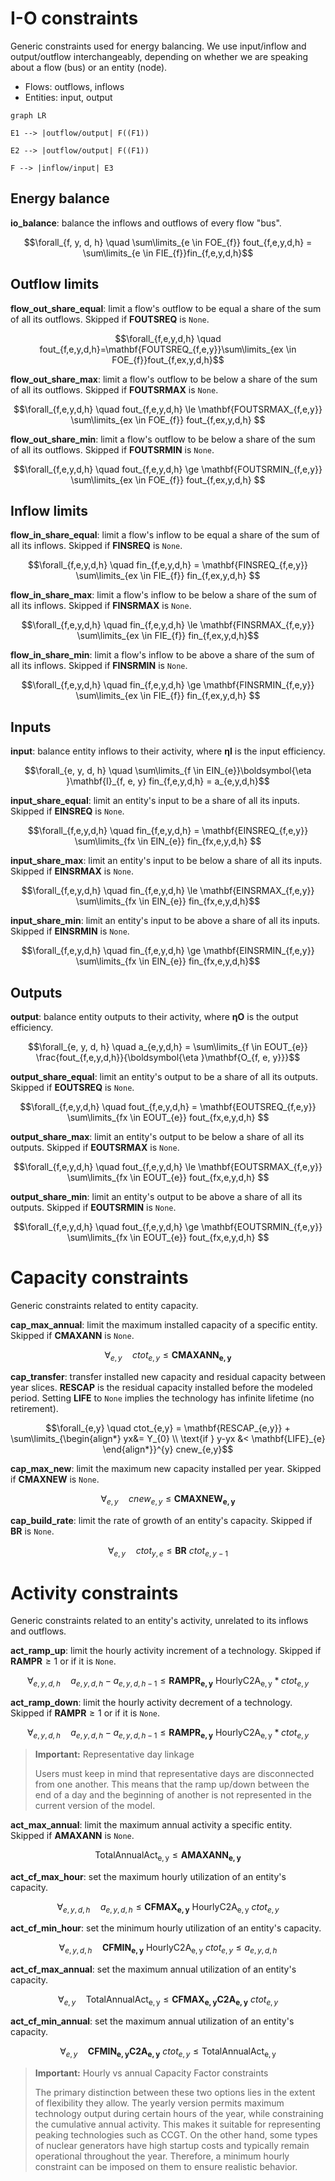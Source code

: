 # I-O constraints

Generic constraints used for energy balancing. We use input/inflow and output/outflow interchangeably, depending on whether we are speaking about a flow (bus) or an entity (node).

- Flows: outflows, inflows
- Entities: input, output

```mermaid
graph LR

E1 --> |outflow/output| F((F1))

E2 --> |outflow/output| F((F1))

F --> |inflow/input| E3
```

## Energy balance

**io_balance**: balance the inflows and outflows of every flow "bus".

$$\forall_{f, y, d, h} \quad \sum\limits_{e \in FOE_{f}} fout_{f,e,y,d,h} = \sum\limits_{e \in FIE_{f}}fin_{f,e,y,d,h}$$

## Outflow limits

**flow_out_share_equal**: limit a flow's outflow to be equal a share of the sum of all its outflows. Skipped if $\mathbf{FOUTSREQ}$ is `None`.

$$\forall_{f,e,y,d,h} \quad fout_{f,e,y,d,h}=\mathbf{FOUTSREQ_{f,e,y}}\sum\limits_{ex \in FOE_{f}}fout_{f,ex,y,d,h}$$

**flow_out_share_max**: limit a flow's outflow to be below a share of the sum of all its outflows. Skipped if $\mathbf{FOUTSRMAX}$ is `None`.

$$\forall_{f,e,y,d,h} \quad fout_{f,e,y,d,h} \le \mathbf{FOUTSRMAX_{f,e,y}} \sum\limits_{ex \in FOE_{f}} fout_{f,ex,y,d,h} $$

**flow_out_share_min**: limit a flow's outflow to be below a share of the sum of all its outflows. Skipped if $\mathbf{FOUTSRMIN}$ is `None`.

$$\forall_{f,e,y,d,h} \quad fout_{f,e,y,d,h} \ge \mathbf{FOUTSRMIN_{f,e,y}} \sum\limits_{ex \in FOE_{f}} fout_{f,ex,y,d,h} $$

## Inflow limits

**flow_in_share_equal**: limit a flow's inflow to be equal a share of the sum of all its inflows. Skipped if $\mathbf{FINSREQ}$ is `None`.

$$\forall_{f,e,y,d,h} \quad fin_{f,e,y,d,h} = \mathbf{FINSREQ_{f,e,y}} \sum\limits_{ex \in FIE_{f}} fin_{f,ex,y,d,h} $$

**flow_in_share_max**: limit a flow's inflow to be below a share of the sum of all its inflows. Skipped if $\mathbf{FINSRMAX}$ is `None`.

$$\forall_{f,e,y,d,h} \quad fin_{f,e,y,d,h} \le \mathbf{FINSRMAX_{f,e,y}} \sum\limits_{ex \in FIE_{f}} fin_{f,ex,y,d,h}$$

**flow_in_share_min**: limit a flow's inflow to be above a share of the sum of all its inflows. Skipped if $\mathbf{FINSRMIN}$ is `None`.

$$\forall_{f,e,y,d,h} \quad fin_{f,e,y,d,h} \ge \mathbf{FINSRMIN_{f,e,y}} \sum\limits_{ex \in FIE_{f}} fin_{f,ex,y,d,h} $$

## Inputs

**input**: balance entity inflows to their activity, where $\boldsymbol{\eta }\mathbf{I}$  is the input efficiency.

$$\forall_{e, y, d, h} \quad \sum\limits_{f \in EIN_{e}}\boldsymbol{\eta }\mathbf{I}_{f, e, y} fin_{f,e,y,d,h} = a_{e,y,d,h}$$

**input_share_equal**: limit an entity's input to be a share of all its inputs. Skipped if $\mathbf{EINSREQ}$ is `None`.

$$\forall_{f,e,y,d,h} \quad fin_{f,e,y,d,h} = \mathbf{EINSREQ_{f,e,y}} \sum\limits_{fx \in EIN_{e}} fin_{fx,e,y,d,h} $$

**input_share_max**: limit an entity's input to be below a share of all its inputs. Skipped if $\mathbf{EINSRMAX}$ is `None`.

$$\forall_{f,e,y,d,h} \quad fin_{f,e,y,d,h} \le \mathbf{EINSRMAX_{f,e,y}} \sum\limits_{fx \in EIN_{e}} fin_{fx,e,y,d,h}$$

**input_share_min**: limit an entity's input to be above a share of all its inputs. Skipped if $\mathbf{EINSRMIN}$ is `None`.

$$\forall_{f,e,y,d,h} \quad fin_{f,e,y,d,h} \ge \mathbf{EINSRMIN_{f,e,y}} \sum\limits_{fx \in EIN_{e}} fin_{fx,e,y,d,h}$$

## Outputs

**output**: balance entity outputs to their activity, where $\boldsymbol{\eta }\mathbf{O}$  is the output efficiency.

$$\forall_{e, y, d, h} \quad a_{e,y,d,h} = \sum\limits_{f \in EOUT_{e}} \frac{fout_{f,e,y,d,h}}{\boldsymbol{\eta }\mathbf{O_{f, e, y}}}$$

**output_share_equal**: limit an entity's output to be a share of all its outputs. Skipped if $\mathbf{EOUTSREQ}$ is `None`.

$$\forall_{f,e,y,d,h} \quad fout_{f,e,y,d,h} = \mathbf{EOUTSREQ_{f,e,y}} \sum\limits_{fx \in EOUT_{e}} fout_{fx,e,y,d,h} $$

**output_share_max**: limit an entity's output to be below a share of all its outputs. Skipped if $\mathbf{EOUTSRMAX}$ is `None`.

$$\forall_{f,e,y,d,h} \quad fout_{f,e,y,d,h} \le \mathbf{EOUTSRMAX_{f,e,y}} \sum\limits_{fx \in EOUT_{e}} fout_{fx,e,y,d,h} $$

**output_share_min**: limit an entity's output to be above a share of all its outputs. Skipped if $\mathbf{EOUTSRMIN}$ is `None`.

$$\forall_{f,e,y,d,h} \quad fout_{f,e,y,d,h} \ge \mathbf{EOUTSRMIN_{f,e,y}} \sum\limits_{fx \in EOUT_{e}} fout_{fx,e,y,d,h} $$

# Capacity constraints

Generic constraints related to entity capacity.

**cap_max_annual**: limit the maximum installed capacity of a specific entity. Skipped if $\mathbf{CMAXANN}$ is `None`.

$$\forall_{e,y} \quad ctot_{e,y} \le \mathbf{CMAXANN_{e,y}}$$

**cap_transfer**: transfer installed new capacity and residual capacity between year slices. $\mathbf{RESCAP}$ is the residual capacity installed before the modeled period. Setting $\mathbf{LIFE}$ to `None` implies the technology has infinite lifetime (no retirement).

$$\forall_{e,y} \quad ctot_{e,y} =
\mathbf{RESCAP_{e,y}} + \sum\limits_{\begin{align*}
yx&= Y_{0} \\
\text{if } y-yx &< \mathbf{LIFE}_{e}
\end{align*}}^{y} cnew_{e,y}$$

**cap_max_new**: limit the maximum new capacity installed per year. Skipped if $\mathbf{CMAXNEW}$ is `None`.

$$\forall_{e,y} \quad cnew_{e,y} \le \mathbf{CMAXNEW_{e,y}}$$

**cap_build_rate**: limit the rate of growth of an entity's capacity. Skipped if $\mathbf{BR}$ is `None`.

$$\forall_{e,y} \quad ctot_{y,e} \le \mathbf{BR}\ ctot_{e,y-1}$$

# Activity constraints

Generic constraints related to an entity's activity, unrelated to its inflows and outflows.

**act_ramp_up**: limit the hourly activity increment of a technology. Skipped if $\mathbf{RAMPR} \ge 1$ or if it is `None`.

$$\forall_{e,y,d,h} \quad a_{e,y,d,h}-a_{e,y,d,h-1} \le \mathbf{RAMPR_{e,y}} \ \mathrm{HourlyC2A_{e,y}} * ctot_{e,y}$$

**act_ramp_down**: limit the hourly activity decrement of a technology. Skipped if $\mathbf{RAMPR} \ge 1$ or if it is `None`.

$$\forall_{e,y,d,h} \quad a_{e,y,d,h}-a_{e,y,d,h-1} \le \mathbf{RAMPR_{e,y}} \ \mathrm{HourlyC2A_{e,y}} * ctot_{e,y}$$

>**Important:** Representative day linkage
>
>Users must keep in mind that representative days are disconnected from one another. This means that the ramp up/down between the end of a day and the beginning of another is not represented in the current version of the model.

**act_max_annual**: limit the maximum annual activity a specific entity. Skipped if $\mathbf{AMAXANN}$ is `None`.

$$\mathrm{TotalAnnualAct_{e,y}} \le \mathbf{AMAXANN_{e,y}}$$

**act_cf_max_hour**: set the maximum hourly utilization of an entity's capacity.

$$\forall_{e,y,d,h} \quad a_{e,y,d,h} \le \mathbf{CFMAX_{e,y}} \ \mathrm{HourlyC2A_{e,y}} \ ctot_{e,y}$$

**act_cf_min_hour**: set the minimum hourly utilization of an entity's capacity.

$$\forall_{e,y,d,h} \quad \mathbf{CFMIN_{e,y}} \ \mathrm{HourlyC2A_{e,y}} \ ctot_{e,y} \le a_{e,y,d,h}$$

**act_cf_max_annual**: set the maximum annual utilization of an entity's capacity.

$$\forall_{e,y} \quad \mathrm{TotalAnnualAct_{e,y}} \le \mathbf{CFMAX_{e,y}}\mathbf{C2A_{e,y}} \ ctot_{e,y}$$

**act_cf_min_annual**: set the maximum annual utilization of an entity's capacity.

$$\forall_{e,y} \quad \mathbf{CFMIN_{e,y}}\mathbf{C2A_{e,y}} \ ctot_{e,y} \le \mathrm{TotalAnnualAct_{e,y}}$$

>**Important:** Hourly vs annual Capacity Factor constraints
>
>The primary distinction between these two options lies in the extent of flexibility they allow. The yearly version permits maximum technology output during certain hours of the year, while constraining the cumulative annual activity. This makes it suitable for representing peaking technologies such as CCGT. On the other hand, some types of nuclear generators have high startup costs and typically remain operational throughout the year. Therefore, a minimum hourly constraint can be imposed on them to ensure realistic behavior.


